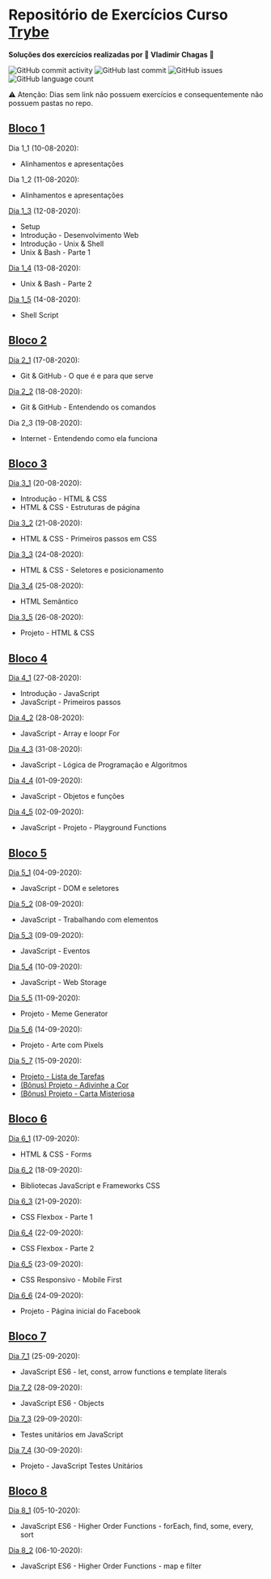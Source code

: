 # Repositório de Exercícios Curso [Trybe](https://www.betrybe.com/)

**Soluções dos exercícios realizadas por :metal: Vladimir Chagas :metal:**

![GitHub commit activity](https://img.shields.io/github/commit-activity/y/vladimirrchagas/trybe_exercises)
![GitHub last commit](https://img.shields.io/github/last-commit/vladimirrchagas/trybe_exercises) ![GitHub issues](https://img.shields.io/github/issues/vladimirrchagas/trybe_exercises) 
![GitHub language count](https://img.shields.io/github/languages/count/vladimirrchagas/trybe_exercises)


⚠ Atenção: Dias sem link não possuem exercícios e consequentemente não possuem pastas no repo.

## [Bloco 1](https://github.com/vladimirrchagas/trybe_exercises/tree/master/bloco_1)

Dia 1_1 (10-08-2020):
- Alinhamentos e apresentações

Dia 1_2 (11-08-2020):
- Alinhamentos e apresentações

[Dia 1_3](https://github.com/vladimirrchagas/trybe_exercises/tree/master/bloco_1/dia_3) (12-08-2020):
- Setup
- Introdução - Desenvolvimento Web
- Introdução - Unix & Shell
- Unix & Bash - Parte 1

[Dia 1_4](https://github.com/vladimirrchagas/trybe_exercises/tree/master/bloco_1/dia_4) (13-08-2020):
- Unix & Bash - Parte 2

[Dia 1_5](https://github.com/vladimirrchagas/trybe_exercises/tree/master/bloco_1/dia_5) (14-08-2020):
- Shell Script

## [Bloco 2](https://github.com/vladimirrchagas/trybe_exercises/tree/master/bloco_2)

[Dia 2_1](https://github.com/vladimirrchagas/trybe_exercises/tree/master/bloco_2/dia_1) (17-08-2020):
- Git & GitHub - O que é e para que serve

[Dia 2_2](https://github.com/vladimirrchagas/trybe_exercises/tree/master/bloco_2/dia_2) (18-08-2020):
- Git & GitHub - Entendendo os comandos

Dia 2_3 (19-08-2020):
- Internet - Entendendo como ela funciona

## [Bloco 3](https://github.com/vladimirrchagas/trybe_exercises/tree/master/bloco_3)

[Dia 3_1](https://github.com/vladimirrchagas/trybe_exercises/tree/master/bloco_3/dia_1) (20-08-2020):
- Introdução - HTML & CSS
- HTML & CSS - Estruturas de página

[Dia 3_2](https://github.com/vladimirrchagas/trybe_exercises/tree/master/bloco_3/dia_2) (21-08-2020):
- HTML & CSS - Primeiros passos em CSS

[Dia 3_3](https://github.com/vladimirrchagas/trybe_exercises/tree/master/bloco_3/dia_3) (24-08-2020):
- HTML & CSS - Seletores e posicionamento

[Dia 3_4](https://github.com/vladimirrchagas/trybe_exercises/tree/master/bloco_3/dia_4) (25-08-2020):
- HTML Semântico

[Dia 3_5](https://github.com/vladimirrchagas/trybe_exercises/tree/master/bloco_3/dia_5) (26-08-2020):
- Projeto - HTML & CSS

## [Bloco 4](https://github.com/vladimirrchagas/trybe_exercises/tree/master/bloco_4)

[Dia 4_1](https://github.com/vladimirrchagas/trybe_exercises/tree/master/bloco_4/dia_1) (27-08-2020):
- Introdução - JavaScript
- JavaScript - Primeiros passos

[Dia 4_2](https://github.com/vladimirrchagas/trybe_exercises/tree/master/bloco_4/dia_2) (28-08-2020):
- JavaScript - Array e loopr For

[Dia 4_3](https://github.com/vladimirrchagas/trybe_exercises/tree/master/bloco_4/dia_3) (31-08-2020):
- JavaScript - Lógica de Programação e Algoritmos

[Dia 4_4](https://github.com/vladimirrchagas/trybe_exercises/tree/master/bloco_4/dia_4) (01-09-2020):
- JavaScript - Objetos e funções

[Dia 4_5](https://github.com/vladimirrchagas/trybe_exercises/tree/master/bloco_4/dia_5) (02-09-2020):
- JavaScript - Projeto - Playground Functions

## [Bloco 5](https://github.com/vladimirrchagas/trybe_exercises/tree/master/bloco_5)

[Dia 5_1](https://github.com/vladimirrchagas/trybe_exercises/tree/master/bloco_5/dia_1) (04-09-2020):
- JavaScript - DOM e seletores

[Dia 5_2](https://github.com/vladimirrchagas/trybe_exercises/tree/master/bloco_5/dia_2) (08-09-2020):
- JavaScript - Trabalhando com elementos

[Dia 5_3](https://github.com/vladimirrchagas/trybe_exercises/tree/master/bloco_5/dia_3) (09-09-2020):
- JavaScript - Eventos

[Dia 5_4](https://github.com/vladimirrchagas/trybe_exercises/tree/master/bloco_5/dia_4) (10-09-2020):
- JavaScript - Web Storage

[Dia 5_5](https://github.com/vladimirrchagas/trybe_exercises/tree/master/bloco_5/dia_5) (11-09-2020):
- Projeto - Meme Generator

[Dia 5_6](https://github.com/vladimirrchagas/trybe_exercises/tree/master/bloco_5/dia_6) (14-09-2020):
- Projeto - Arte com Pixels

[Dia 5_7](https://github.com/vladimirrchagas/trybe_exercises/tree/master/bloco_5/dia_7) (15-09-2020):
- [Projeto - Lista de Tarefas](https://github.com/vladimirrchagas/trybe_exercises/tree/master/bloco_5/dia_7/project-todo-list)
- [(Bônus) Projeto - Adivinhe a Cor](https://github.com/vladimirrchagas/trybe_exercises/tree/master/bloco_5/dia_7/projetc-color-guess)
- [(Bônus) Projeto - Carta Misteriosa](https://github.com/vladimirrchagas/trybe_exercises/tree/master/bloco_5/dia_7/project-mistery-letter)

## [Bloco 6](https://github.com/vladimirrchagas/trybe_exercises/tree/master/bloco_6)

[Dia 6_1](https://github.com/vladimirrchagas/trybe_exercises/tree/master/bloco_6/dia_1) (17-09-2020):
- HTML & CSS - Forms

[Dia 6_2](https://github.com/vladimirrchagas/trybe_exercises/tree/master/bloco_6/dia_2) (18-09-2020):
- Bibliotecas JavaScript e Frameworks CSS

[Dia 6_3](https://github.com/vladimirrchagas/trybe_exercises/tree/master/bloco_6/dia_3) (21-09-2020):
- CSS Flexbox - Parte 1

[Dia 6_4](https://github.com/vladimirrchagas/trybe_exercises/tree/master/bloco_6/dia_4) (22-09-2020):
- CSS Flexbox - Parte 2

[Dia 6_5](https://github.com/vladimirrchagas/trybe_exercises/tree/master/bloco_6/dia_5) (23-09-2020):
- CSS Responsivo - Mobile First

[Dia 6_6](https://github.com/vladimirrchagas/trybe_exercises/tree/master/bloco_6/dia_6) (24-09-2020):
- Projeto - Página inicial do Facebook

## [Bloco 7](https://github.com/vladimirrchagas/trybe_exercises/tree/master/bloco_7)

[Dia 7_1](https://github.com/vladimirrchagas/trybe_exercises/tree/master/bloco_7/dia_1) (25-09-2020):
- JavaScript ES6 - let, const, arrow functions e template literals

[Dia 7_2](https://github.com/vladimirrchagas/trybe_exercises/tree/master/bloco_7/dia_2) (28-09-2020):
- JavaScript ES6 - Objects

[Dia 7_3](https://github.com/vladimirrchagas/trybe_exercises/tree/master/bloco_7/dia_3) (29-09-2020):
- Testes unitários em JavaScript

[Dia 7_4](https://github.com/vladimirrchagas/trybe_exercises/tree/master/bloco_7/dia_4) (30-09-2020):
- Projeto - JavaScript Testes Unitários

## [Bloco 8](https://github.com/vladimirrchagas/trybe_exercises/tree/master/bloco_8)

[Dia 8_1](https://github.com/vladimirrchagas/trybe_exercises/tree/master/bloco_8/dia_1) (05-10-2020):
- JavaScript ES6 - Higher Order Functions - forEach, find, some, every, sort

[Dia 8_2](https://github.com/vladimirrchagas/trybe_exercises/tree/master/bloco_8/dia_2) (06-10-2020):
- JavaScript ES6 - Higher Order Functions - map e filter
